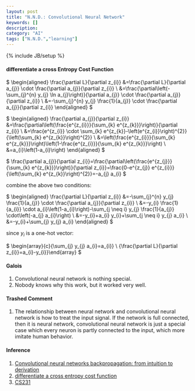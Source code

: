 ```yaml
---
layout: post
title: "N.N.D.: Convolutional Neural Network"
keywords: [] 
description: 
category: "AI"
tags: ["N.N.D.","learning"]
---
```

{% include JB/setup %}

#### differentiate a cross Entropy Cost Function

$
\begin{aligned} \frac{\partial L}{\partial z_{i}} &=\frac{\partial L}{\partial a_{j}} \cdot \frac{\partial a_{j}}{\partial z_{i}} \\ &=\frac{\partial\left(-\sum_{j}^{n} y_{j} \ln a_{j}\right)}{\partial a_{j}} \cdot \frac{\partial a_{j}}{\partial z_{i}} \\ &=-\sum_{j}^{n} y_{j} \frac{1}{a_{j}} \cdot \frac{\partial a_{j}}{\partial z_{i}} \end{aligned}
$


$
\begin{aligned} \frac{\partial a_{j}}{\partial z_{i}} &=\frac{\partial\left(\frac{e^{z_{i}}}{\sum_{k} e^{z_{k}}}\right)}{\partial z_{i}} \\ &=\frac{e^{z_{i}} \cdot \sum_{k} e^{z_{k}}-\left(e^{z_{i}}\right)^{2}}{\left(\sum_{k} e^{z_{k}}\right)^{2}} \\ &=\left(\frac{e^{z_{i}}}{\sum_{k} e^{z_{k}}}\right)\left(1-\frac{e^{z_{i}}}{\sum_{k} e^{z_{k}}}\right) \\ &=a_{i}\left(1-a_{i}\right) \end{aligned}
$


$
\frac{\partial a_{j}}{\partial z_{i}}=\frac{\partial\left(\frac{e^{z_{j}}}{\sum_{k} e^{z_{k}}}\right)}{\partial z_{i}}=\frac{0-e^{z_{j}} e^{z_{i}}}{\left(\sum_{k} e^{z_{k}}\right)^{2}}=-a_{j} a_{i}
$

combine the above two conditions:

$
\begin{aligned} \frac{\partial L}{\partial z_{i}} &=-\sum_{j}^{n} y_{j} \frac{1}{a_{j}} \cdot \frac{\partial a_{j}}{\partial z_{i}} \\ &=-y_{i} \frac{1}{a_{i}} \cdot a_{i}\left(1-a_{i}\right)-\sum_{j \neq i} y_{j} \frac{1}{a_{j}} \cdot\left(-a_{j} a_{i}\right) \\ &=-y_{i}+a_{i} y_{i}+\sum_{j \neq i} y_{j} a_{i} \\ &=-y_{i}+\sum_{j} y_{j} a_{i} \end{aligned}
$


since $y_{i}$ is a one-hot vector:

$
\begin{array}{c}{\sum_{j} y_{j} a_{i}=a_{i}} \\ {\frac{\partial L}{\partial z_{i}}=a_{i}-y_{i}}\end{array}
$


#### Galois
1. Convolutional neural network is nothing special.
2. Nobody knows why this work, but it worked very well.


#### Trashed Comment
1. The relationship between neural network and convolutional neural network is how
   to treat the input signal. If the network is full connected, then it is
   neural network, convolutional neural network is just  a special case which
   every neuron is partly connected to the input, which more imitate human
   behavior.

   



#### Inference
1. [Convolutional neural networks backpropagation: from intuition to derivation](https://grzegorzgwardys.wordpress.com/2016/04/22/8/)
2. [differentiate a cross entropy cost function](https://wu-2018.github.io/2018/11/02/differentiate-a-cross-entropy-cost-function.html)
3. [CS231](https://cs231n.github.io)

